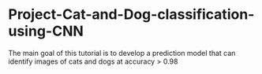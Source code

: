 # Project-Cat-and-Dog-classification-using-CNN
The main goal of this tutorial is to develop a prediction model that can identify images of cats and dogs at accuracy > 0.98
